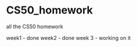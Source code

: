 CS50_homework
=============

all the CS50 homework

week1 - done
week2 - done
week 3 - working on it
